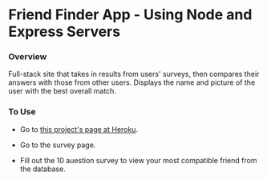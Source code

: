 # Friend Finder App - Using Node and Express Servers

### Overview

Full-stack site that takes in results from users' surveys, then compares their answers with those from other users. Displays the name and picture of the user with the best overall match.

### To Use

* Go to [this project's page at Heroku](https://secret-lowlands-52730.herokuapp.com/).

* Go to the survey page.

* Fill out the 10 auestion survey to view your most compatible friend from the database.